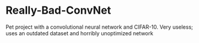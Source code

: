 # Really-Bad-ConvNet
Pet project with a convolutional neural network and CIFAR-10. Very useless; uses an outdated dataset and horribly unoptimized network

